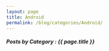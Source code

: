 ```yaml
---
layout: page
title: Android
permalink: /blog/categories/Android/
---
```


<h5> Posts by Category : {{ page.title }} </h5>

<div class="card">

</div>